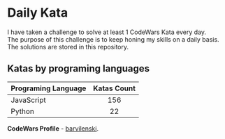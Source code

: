 # Daily Kata

I have taken a challenge to solve at least 1 CodeWars Kata every day.  
The purpose of this challenge is to keep honing my skills on a daily basis.  
The solutions are stored in this repository.

## Katas by programing languages

| Programing Language | Katas Count |
| ------------------- | :---------: |
| JavaScript          |         156 |
| Python              |          22 |


**CodeWars Profile** - [barvilenski](https://www.codewars.com/users/vbarv24).
